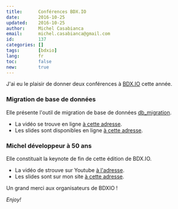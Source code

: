 ```yaml
---
title:      Conférences BDX.IO
date:       2016-10-25
updated:    2016-10-25
author:     Michel Casabianca
email:      michel.casabianca@gmail.com
id:         137
categories: []
tags:       [bdxio]
lang:       fr
toc:        false
new:        true
---
```


J'ai eu le plaisir de donner deux conférences à [BDX.IO](http://bdx.io) cette année.

<!--more-->

### Migration de base de données

Elle présente l'outil de migration de base de données [db_migration](http://github.com/c4s4/db_migration).

- La vidéo se trouve en ligne [à cette adresse](https://youtu.be/ZVBunTSqWEs?t=5h42m40s).
- Les slides sont disponibles en ligne [à cette adresse](http://sweetohm.net/slides/db-migration/).

### Michel développeur à 50 ans

Elle constituait la keynote de fin de cette édition de BDX.IO.

- La vidéo de strouve sur Youtube [à l'adresse](https://www.youtube.com/watch?v=_fietbuhw6o&t=9h27m05s).
- Les slides sont sur mon site [à cette adresse](http://sweetohm.net/slides/developpeur-50-ans/).

Un grand merci aux organisateurs de BDXIO !

*Enjoy!*